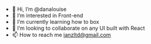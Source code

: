 - 👋 Hi, I’m @danalouise
- 👀 I’m interested in Front-end
- 🌱 I’m currently learning how to box
- 💞️ I’m looking to collaborate on any UI built with React
- 📫 How to reach me ianzltd@gmail.com

<!---
danalouise/danalouise is a ✨ special ✨ repository because its `README.md` (this file) appears on your GitHub profile.
You can click the Preview link to take a look at your changes.
--->
